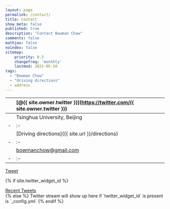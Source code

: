 ```yaml
---
layout: page
permalink: /contact/
title: Contact
show_meta: false
published: true
description: "Contact Bowman Chow"
comments: false
mathjax: false
noindex: false
sitemap:
    priority: 0.5
    changefreq: 'monthly'
    lastmod: 2021-05-10
tags:
  - "Bowman Chow"
  - "driving directions"
  - address
---
```


| <i class="fa fa-twitter"></i>  | [@{{ site.owner.twitter }}](https://twitter.com/{{ site.owner.twitter }}) |
| ------------------------------ | :------------------------------------------------------------------------ |
| <i class="fa fa-envelope"></i> | Tsinghua University, Beijing                                              |
| -                              | :-                                                                        |
| <i class="fa fa-car"></i>      | [Driving directions]({{ site.url }}/directions)                           |
| -                              | :-                                                                        |
| <i class="fa fa-paper-plane">  | [bowmanchow@gmail.com](bowmanchow@gmail.com)                              |
| -                              | :-                                                                        |

<a href="https://twitter.com/share" class="twitter-share-button" data-via="{{ site.owner.twitter }}" data-size="small" data-dnt="true">Tweet</a> <a href="javascript:window.print()" class="social-icons" title="Printer friendly format"><i class="fa fa-print"></i></a>

<script>!function(d,s,id){var js,fjs=d.getElementsByTagName(s)[0],p=/^http:/.test(d.location)?'http':'https';if(!d.getElementById(id)){js=d.createElement(s);js.id=id;js.src=p+'://platform.twitter.com/widgets.js';fjs.parentNode.insertBefore(js,fjs);}}(document, 'script', 'twitter-wjs');</script>

{% if site.twitter_widget_id %}
<div class="text-tweets">
<div class="tweets">
<a class="twitter-timeline"
  data-dnt="true"
  width="600"
  height="250"
  href="https://twitter.com/{{ site.owner.twitter }}"
  data-widget-id="{{ site.twitter_widget_id }}"
  data-tweet-limit="2"
  data-chrome="noheader nofooter noborders noscrollbar transparent">
  Recent Tweets</a>
 </div>
<script>
    !function(d,s,id){var js,fjs=d.getElementsByTagName(s)[0],p=/^http:/.test(d.location)?'http':'https';if(!d.getElementById(id)){js=d.createElement(s);js.id=id;js.src=p+"://platform.twitter.com/widgets.js";fjs.parentNode.insertBefore(js,fjs);}}(document,"script","twitter-wjs");
</script>
</div>
{% else %}
Twitter stream will show up here if `twitter_widget_id` is present is `_config.yml`
{% endif %}
